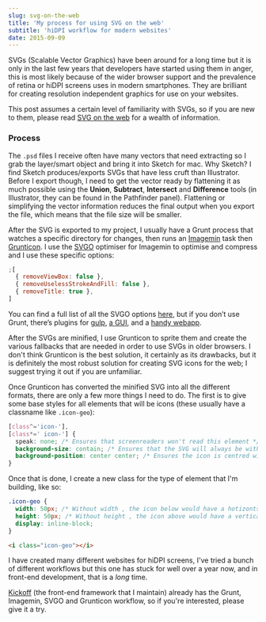 ```yaml
---
slug: svg-on-the-web
title: 'My process for using SVG on the web'
subtitle: 'hiDPI workflow for modern websites'
date: 2015-09-09
---
```


SVGs (Scalable Vector Graphics) have been around for a long time but it is only in the last few years that developers have started using them in anger, this is most likely because of the wider browser support and the prevalence of retina or hiDPI screens uses in modern smartphones. They are brilliant for creating resolution independent graphics for use on your websites.

This post assumes a certain level of familiarity with SVGs, so if you are new to them, please read [SVG on the web](https://svgontheweb.com/) for a wealth of information.

### Process

The `.psd` files I receive often have many vectors that need extracting so I grab the layer/smart object and bring it into Sketch for mac. Why Sketch? I find Sketch produces/exports SVGs that have less cruft than Illustrator. Before I export though, I need to get the vector ready by flattening it as much possible using the **Union**, **Subtract**, **Intersect** and **Difference** tools (in Illustrator, they can be found in the Pathfinder panel). Flattening or simplifying the vector information reduces the final output when you export the file, which means that the file size will be smaller.

After the SVG is exported to my project, I usually have a Grunt process that watches a specific directory for changes, then runs an [Imagemin](https://github.com/gruntjs/grunt-contrib-imagemin) task then [Grunticon](https://github.com/filamentgroup/grunticon). I use the [SVGO](https://github.com/imagemin/imagemin-svgo) optimiser for Imagemin to optimise and compress and I use these specific options:

```js
;[
  { removeViewBox: false },
  { removeUselessStrokeAndFill: false },
  { removeTitle: true },
]
```

You can find a full list of all the SVGO options [here](https://github.com/svg/svgo#what-it-can-do), but if you don’t use Grunt, there’s plugins for [gulp](https://github.com/ben-eb/gulp-svgmin), [a GUI](https://github.com/svg/svgo-gui), and a [handy webapp](https://jakearchibald.github.io/svgomg/).

After the SVGs are minified, I use Grunticon to sprite them and create the various fallbacks that are needed in order to use SVGs in older browsers. I don't think Grunticon is the best solution, it certainly as its drawbacks, but it is definitely the most robust solution for creating SVG icons for the web; I suggest trying it out if you are unfamiliar.

Once Grunticon has converted the minified SVG into all the different formats, there are only a few more things I need to do. The first is to give some base styles for all elements that will be icons (these usually have a classname like `.icon-geo`):

```css
[class^='icon-'],
[class*=' icon-'] {
  speak: none; /* Ensures that screenreaders won't read this element */
  background-size: contain; /* Ensures that the SVG will always be within the element that has this class */
  background-position: center center; /* Ensures the icon is centred within the element */
}
```

Once that is done, I create a new class for the type of element that I'm building, like so:

```css
.icon-geo {
  width: 50px; /* Without width , the icon below would have a hotizontsl size */
  height: 50px; /* Without height , the icon above would have a vertical size */
  display: inline-block;
}
```

```html
<i class="icon-geo"></i>
```

I have created many different websites for hiDPI screens, I've tried a bunch of different workflows but this one has stuck for well over a year now, and in front-end development, that is a _long_ time.

[Kickoff](http://trykickoff.github.io) (the front-end framework that I maintain) already has the Grunt, Imagemin, SVGO and Grunticon workflow, so if you're interested, please give it a try.
